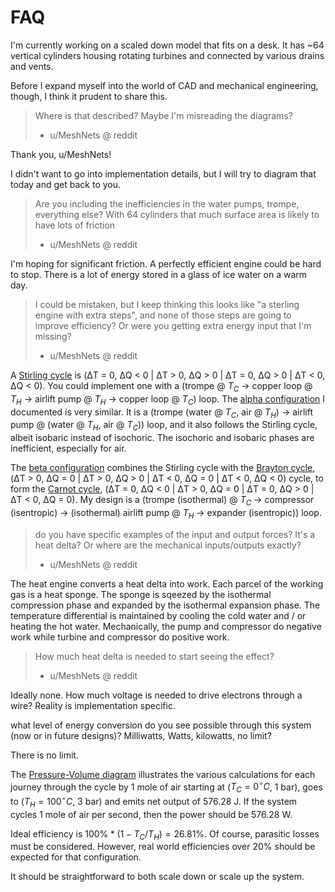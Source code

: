 
# FAQ

I'm currently working on a scaled down model that fits on a desk. It has ~64 vertical cylinders housing rotating turbines and connected by various drains and vents.

Before I expand myself into the world of CAD and mechanical engineering, though, I think it prudent to share this.

> Where is that described? Maybe I'm misreading the diagrams?
> - u/MeshNets @ reddit

Thank you, u/MeshNets!

I didn't want to go into implementation details, but I will try to diagram that today and get back to you.

> Are you including the inefficiencies in the water pumps, trompe, everything else? With 64 cylinders that much surface area is likely to have lots of friction
> - u/MeshNets @ reddit

I'm hoping for significant friction.  A perfectly efficient engine could be hard to stop.  There is a lot of energy stored in a glass of ice water on a warm day.

> I could be mistaken, but I keep thinking this looks like "a sterling engine with extra steps", and none of those steps are going to improve efficiency? Or were you getting extra energy input that I'm missing?
> - u/MeshNets @ reddit

A [Stirling cycle](https://en.wikipedia.org/wiki/Stirling_cycle) is (ΔT = 0, ΔQ < 0 | ΔT > 0, ΔQ > 0 | ΔT = 0, ΔQ > 0 | ΔT < 0, ΔQ < 0).  You could implement one with a (trompe @ $T_C$ -> copper loop @ $T_H$ -> airlift pump @ $T_H$ -> copper loop @ $T_C$) loop. The [alpha configuration](https://github.com/trstovall/engine/blob/main/pv_diagram_alpha.png) I documented is very similar. It is a (trompe (water @ $T_C$, air @ $T_H$) -> airlift pump @ (water @ $T_H$, air @ $T_C$)) loop, and it also follows the Stirling cycle, albeit isobaric instead of isochoric.  The isochoric and isobaric phases are inefficient, especially for air.

The [beta configuration](https://github.com/trstovall/engine/blob/main/pv_diagram_beta.png) combines the Stirling cycle with the [Brayton cycle](https://en.wikipedia.org/wiki/Brayton_cycle), (ΔT > 0, ΔQ = 0 | ΔT > 0, ΔQ > 0 | ΔT < 0, ΔQ = 0 | ΔT < 0, ΔQ < 0) cycle, to form the [Carnot cycle](https://en.wikipedia.org/wiki/Carnot_cycle), (ΔT = 0, ΔQ < 0 | ΔT > 0, ΔQ = 0 | ΔT = 0, ΔQ > 0 | ΔT < 0, ΔQ = 0).  My design is a (trompe (isothermal) @ $T_C$ -> compressor (isentropic) -> (isothermal) airlift pump @ $T_H$ -> expander (isentropic)) loop.

> do you have specific examples of the input and output forces? It's a heat delta? Or where are the mechanical inputs/outputs exactly?
> - u/MeshNets @ reddit

The heat engine converts a heat delta into work.  Each parcel of the working gas is a heat sponge.  The sponge is sqeezed by the isothermal compression phase and expanded by the isothermal expansion phase.  The temperature differential is maintained by cooling the cold water and / or heating the hot water.  Mechanically, the pump and compressor do negative work while turbine and compressor do positive work.

> How much heat delta is needed to start seeing the effect?
> - u/MeshNets @ reddit

Ideally none.  How much voltage is needed to drive electrons through a wire?  Reality is implementation specific.

  what level of energy conversion do you see possible through this system (now or in future designs)? Milliwatts, Watts, kilowatts, no limit?

There is no limit.

The [Pressure-Volume diagram](https://github.com/trstovall/engine/blob/main/pv_diagram_beta.png) illustrates the various calculations for each journey through the cycle by 1 mole of air starting at ($T_C = 0^{\circ}C$, 1 bar), goes to ($T_H = 100^{\circ}C$, 3 bar) and emits net output of 576.28 J.  If the system cycles 1 mole of air per second, then the power should be 576.28 W.

Ideal efficiency is $100\% * (1 - T_C/T_H) = 26.81\%$.  Of course, parasitic losses must be considered.  However, real world efficiencies over 20% should be expected for that configuration.

It should be straightforward to both scale down or scale up the system.

